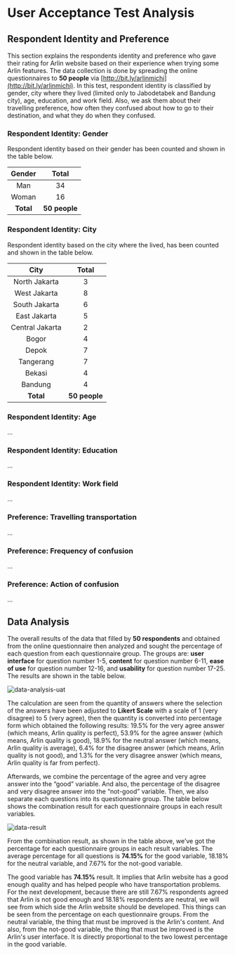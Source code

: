# User Acceptance Test Analysis

## Respondent Identity and Preference
This section explains the respondents identity and preference who gave their rating for Arlin website based on their experience when trying some Arlin features. The data collection is done by spreading the online questionnaires to **50 people** via [http://bit.ly/arlinmichi](http://bit.ly/arlinmichi). In this test, respondent identity is classified by gender, city where they lived (limited only to Jabodetabek and Bandung city), age, education, and work field. Also, we ask them about their travelling preference, how often they confused about how to go to their destination, and what they do when they confused.

### Respondent Identity: Gender
Respondent identity based on their gender has been counted and shown in the table below.

| **Gender** | **Total** |
|:---:|:---:|
| Man | 34 |
| Woman | 16 |
| **Total** | **50 people** |

### Respondent Identity: City
Respondent identity based on the city where the lived, has been counted and shown in the table below.

| **City** | **Total** |
|:---:|:---:|
| North Jakarta | 3 |
| West Jakarta | 8 |
| South Jakarta | 6 |
| East Jakarta | 5 |
| Central Jakarta | 2 |
| Bogor | 4 |
| Depok | 7 |
| Tangerang | 7 |
| Bekasi | 4 |
| Bandung | 4 |
| **Total** | **50 people** |

### Respondent Identity: Age
...

### Respondent Identity: Education
...

### Respondent Identity: Work field
...

### Preference: Travelling transportation
...

### Preference: Frequency of confusion
...

### Preference: Action of confusion
...

## Data Analysis
The overall results of the data that filled by **50 respondents** and obtained from the online questionnaire then analyzed and sought the percentage of each question from each questionnaire group. The groups are: **user interface** for question number 1-5, **content** for question number 6-11, **ease of use** for question number 12-16, and **usability** for question number 17-25. The results are shown in the table below.

![data-analysis-uat](https://cloud.githubusercontent.com/assets/4652284/14762705/90b0e3b6-09ab-11e6-8bee-d61c2853a3c7.png)

The calculation are seen from the quantity of answers where the selection of the answers have been adjusted to **Likert Scale** with a scale of 1 (very disagree) to 5 (very agree), then the quantity is converted into percentage form which obtained the following results: 19.5% for the very agree answer (which means, Arlin quality is perfect), 53.9% for the agree answer (which means, Arlin quality is good), 18.9% for the neutral answer (which means, Arlin quality is average), 6.4% for the disagree answer  (which means, Arlin quality is not good), and 1.3% for the very disagree answer  (which means, Arlin quality is far from perfect).

Afterwards, we combine the percentage of the agree and very agree answer into the “good” variable. And also, the percentage of the disagree and very disagree answer into the “not-good” variable. Then, we also separate each questions into its questionnaire group. The table below shows the combination result for each questionnaire groups in each result variables.

![data-result](https://cloud.githubusercontent.com/assets/4652284/14762717/e44b888c-09ab-11e6-8493-66d994cff855.png)

From the combination result, as shown in the table above, we’ve got the  percentage for each questionnaire groups in each result variables. The average percentage for all questions is **74.15%** for the good variable, 18.18% for the neutral variable, and 7.67% for the not-good variable. 

The good variable has **74.15%** result. It implies that Arlin website has a good enough quality and has helped people who have transportation problems. For the next development, because there are still 7.67% respondents agreed that Arlin is not good enough and 18.18% respondents are neutral, we will see from which side the Arlin website should be developed. This things can be seen from the percentage on each questionnaire groups. From the neutral variable, the thing that must be improved is the Arlin's content. And also, from the not-good variable, the thing that must be improved is the Arlin's user interface. It is directly proportional to the two lowest percentage in the good variable.
